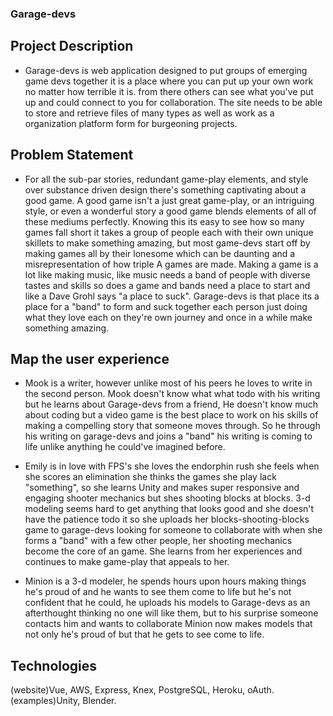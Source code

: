 ### Garage-devs

## Project Description


  - Garage-devs is web application designed to put groups of emerging game devs together it is a place where you can put up your own work no matter how terrible it is. from there others can see what you've put up and could connect to you for collaboration. The site needs to be able to store and retrieve files of many types as well as work as a organization platform form for burgeoning projects.

## Problem Statement

  -  For all the sub-par stories, redundant game-play elements, and style over substance driven design there's something captivating about a good game. A good game isn't a just great game-play, or an intriguing style, or even a wonderful story a good game blends elements of all of these mediums perfectly. Knowing this its easy to see how so many games fall short it takes a group of people each with their own unique skillets to make something amazing, but most game-devs start off by making games all by their lonesome which can be daunting and a misrepresentation of how triple A games are made. Making a game is a lot like making music, like music needs a band of people with diverse tastes and skills so does a game and bands need a place to start and like a Dave Grohl says "a place to suck". Garage-devs is that place its a place for a "band" to form and suck together each person just doing what they love each on they're own journey and once in a while make something amazing.

## Map the user experience

  - Mook is a writer, however unlike most of his peers he loves to write in the second person. Mook doesn't know what what todo with his writing but he learns about Garage-devs from a friend, He doesn't know much about coding but a video game is the best place to work on his skills of making a compelling story that someone moves through. So he through his writing on garage-devs and joins a "band" his writing is coming to life unlike anything he could've imagined before.

  - Emily is in love with FPS's she loves the endorphin rush she feels when she scores an elimination she thinks the games she play lack "something", so she learns Unity and makes super responsive and engaging shooter mechanics but shes shooting blocks at blocks. 3-d modeling seems hard to get anything that looks good and she doesn't have the patience todo it so she uploads her blocks-shooting-blocks game to garage-devs looking for someone to collaborate with when she forms a "band" with a few other people, her shooting mechanics become the core of an game. She learns from her experiences and continues to make game-play that appeals to her.

  - Minion is a 3-d modeler, he spends hours upon hours making things he's proud of and he wants to see them come to life but he's not confident that he could, he uploads his models to Garage-devs as an afterthought thinking no one will like them, but to his surprise someone contacts him and wants to collaborate Minion now makes models that not only he's proud of but that he gets to see come to life.

## Technologies

  (website)Vue, AWS, Express, Knex, PostgreSQL, Heroku, oAuth.
  (examples)Unity, Blender.
